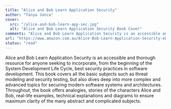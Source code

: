 ```yaml
---
title: "Alice and Bob Learn Application Security"
author: "Tanya Janca"
cover:
  src: "/alice-and-bob-learn-app-sec.jpg"
  alt: "Alice and Bob Learn Application Security Book Cover"
comments: "Alice and Bob Learn Application Security is an accessible and thorough resource for anyone seeking to incorporate, from the beginning of the System Development Life Cycle, best security practices in software development."
url: "https://www.amazon.com.au/Alice-Bob-Learn-Application-Security-ebook/dp/B08KTHYNVM"
status: "read"
---
```


Alice and Bob Learn Application Security is an accessible and thorough resource for anyone seeking to incorporate, from the beginning of the System Development Life Cycle, best security practices in software development. This book covers all the basic subjects such as threat modeling and security testing, but also dives deep into more complex and advanced topics for securing modern software systems and architectures. Throughout, the book offers analogies, stories of the characters Alice and Bob, real-life examples, technical explanations and diagrams to ensure maximum clarity of the many abstract and complicated subjects.
